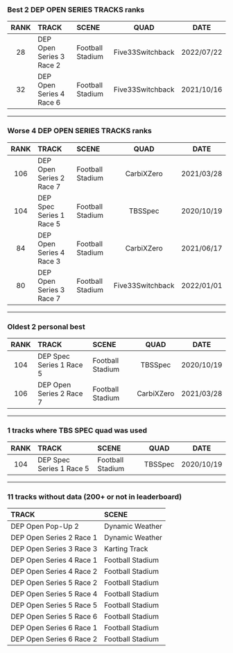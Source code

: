 ### Best 2 DEP OPEN SERIES TRACKS ranks
|RANK|TRACK|SCENE|QUAD|DATE|
|:---:|:---|:---|:---:|:---:|
|28|DEP Open Series 3 Race 2|Football Stadium|Five33Switchback|2022/07/22|
|32|DEP Open Series 4 Race 6|Football Stadium|Five33Switchback|2021/10/16|
---
### Worse 4 DEP OPEN SERIES TRACKS ranks
|RANK|TRACK|SCENE|QUAD|DATE|
|:---:|:---|:---|:---:|:---:|
|106|DEP Open Series 2 Race 7|Football Stadium|CarbiXZero|2021/03/28|
|104|DEP Spec Series 1 Race 5|Football Stadium|TBSSpec|2020/10/19|
|84|DEP Open Series 4 Race 3|Football Stadium|CarbiXZero|2021/06/17|
|80|DEP Open Series 3 Race 7|Football Stadium|Five33Switchback|2022/01/01|
---
### Oldest 2 personal best
|RANK|TRACK|SCENE|QUAD|DATE|
|:---:|:---|:---|:---:|:---:|
|104|DEP Spec Series 1 Race 5|Football Stadium|TBSSpec|2020/10/19|
|106|DEP Open Series 2 Race 7|Football Stadium|CarbiXZero|2021/03/28|
---
### 1 tracks where TBS SPEC quad was used
|RANK|TRACK|SCENE|QUAD|DATE|
|:---:|:---|:---|:---:|:---:|
|104|DEP Spec Series 1 Race 5|Football Stadium|TBSSpec|2020/10/19|
---
### 11 tracks without data (200+ or not in leaderboard)
|TRACK|SCENE|
|:---|:---|
|DEP Open Pop-Up 2|Dynamic Weather|
|DEP Open Series 2 Race 1|Dynamic Weather|
|DEP Open Series 3 Race 3|Karting Track|
|DEP Open Series 4 Race 1|Football Stadium|
|DEP Open Series 4 Race 2|Football Stadium|
|DEP Open Series 5 Race 2|Football Stadium|
|DEP Open Series 5 Race 4|Football Stadium|
|DEP Open Series 5 Race 5|Football Stadium|
|DEP Open Series 5 Race 6|Football Stadium|
|DEP Open Series 6 Race 1|Football Stadium|
|DEP Open Series 6 Race 2|Football Stadium|
